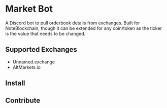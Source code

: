 # Market Bot
A Discord bot to pull orderbook details from exchanges. Built for NoteBlockchain, though it can be extended for any coin/token as the ticker is the value that needs to be changed.

## Supported Exchanges
- Unnamed.exchange
- AltMarkets.io

## Install

## Contribute

